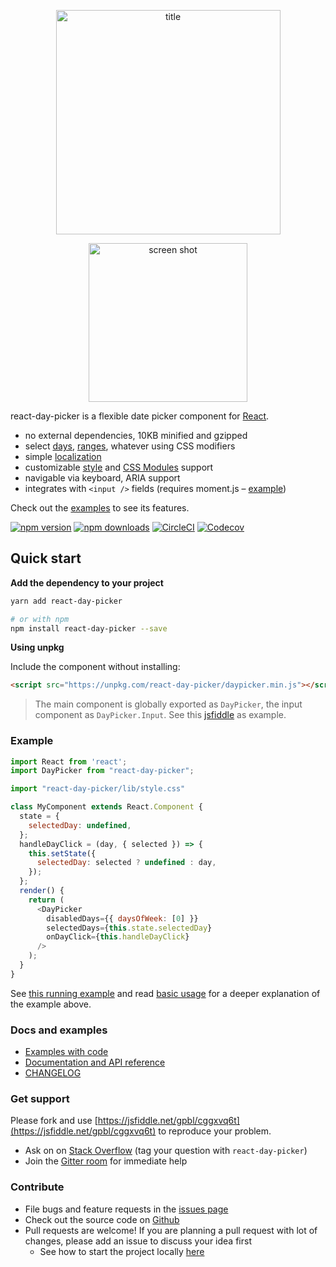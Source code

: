 <p align="center">
<img width="359"  style="margin: 0 auto" alt="title" src="https://cloud.githubusercontent.com/assets/120693/17276843/94ad5b62-5734-11e6-9f25-454f50f81122.png">
</p>
<p align="center">
<img width="254" style="margin: 0 auto"  alt="screen shot" src="https://cloud.githubusercontent.com/assets/120693/22856445/3a6b008e-f070-11e6-8ef6-59bbab1c218b.png">
</p>

react-day-picker is a flexible date picker component for [React](https://facebook.github.io/react/).

* no external dependencies, 10KB minified and gzipped
* select [days](http://react-day-picker.js.org/examples?selectable), [ranges](http://react-day-picker.js.org/examples?range), whatever using CSS modifiers
* simple [localization](http://react-day-picker.js.org/examples?localized)
* customizable [style](https://github.com/gpbl/react-day-picker/blob/master/src/style.css) and [CSS Modules](http://react-day-picker.js.org/CSSModules.html) support
* navigable via keyboard, ARIA support
* integrates with `<input />` fields (requires moment.js – [example](http://react-day-picker.js.org/examples?input))

Check out the [examples](http://react-day-picker.js.org/examples) to see its features.

[![npm version](https://img.shields.io/npm/v/react-day-picker.svg?style=flat-square)](https://www.npmjs.com/package/react-day-picker)
[![npm downloads](https://img.shields.io/npm/dm/react-day-picker.svg?style=flat-square)](http://npm-stat.com/charts.html?package=react-day-picker)
[![CircleCI](https://img.shields.io/circleci/project/github/gpbl/react-day-picker/master.svg?style=flat-square)](https://circleci.com/gh/gpbl/react-day-picker)
[![Codecov](https://img.shields.io/codecov/c/github/gpbl/react-day-picker/master.svg?style=flat-square)](https://codecov.io/gh/gpbl/react-day-picker)

## Quick start

**Add the dependency to your project**

```bash
yarn add react-day-picker

# or with npm
npm install react-day-picker --save
```

**Using unpkg**

Include the component without installing:

```html
<script src="https://unpkg.com/react-day-picker/daypicker.min.js"></script>
```

> The main component is globally exported as `DayPicker`, the input component as `DayPicker.Input`. See this [jsfiddle](https://jsfiddle.net/gpbl/cggxvq6t/) as example.

### Example

```js
import React from 'react';
import DayPicker from "react-day-picker";

import "react-day-picker/lib/style.css"

class MyComponent extends React.Component {
  state = {
    selectedDay: undefined,
  };
  handleDayClick = (day, { selected }) => {
    this.setState({
      selectedDay: selected ? undefined : day,
    });
  };
  render() {
    return (
      <DayPicker
        disabledDays={{ daysOfWeek: [0] }}
        selectedDays={this.state.selectedDay}
        onDayClick={this.handleDayClick}
      />
    );
  }
}
```

See [this running example](http://react-day-picker.js.org/examples/?disabled) and read [basic usage](http://react-day-picker.js.org/Basic.html) for a deeper explanation of the example above.

### Docs and examples

* [Examples with code](http://react-day-picker.js.org/examples)
* [Documentation and API reference](http://react-day-picker.js.org)
* [CHANGELOG](https://github.com/gpbl/react-day-picker/blob/master/CHANGELOG.md)

### Get support

Please fork and use [https://jsfiddle.net/gpbl/cggxvq6t](https://jsfiddle.net/gpbl/cggxvq6t) to reproduce your problem.

* Ask on on [Stack Overflow](http://stackoverflow.com/questions/tagged/react-day-picker?sort=newest)  (tag your question with `react-day-picker`)
* Join the [Gitter room](https://gitter.im/gpbl/react-day-picker) for immediate help

### Contribute

* File bugs and feature requests in the [issues page](https://github.com/gpbl/react-day-picker/issues)
* Check out the source code on [Github](https://github.com/gpbl/react-day-picker)
* Pull requests are welcome! If you are planning a pull request with lot of changes, please add an issue to discuss your idea first
  * See how to start the project locally [here](http://react-day-picker.js.org/Contributing.html)
